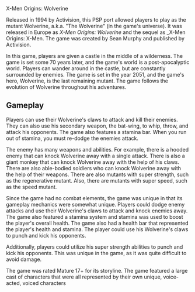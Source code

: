 X-Men Origins: Wolverine

Released in 1994 by Activision, this PSP port allowed players to play as the mutant Wolverine, a.k.a. "The Wolverine" (in the game's universe). It was released in Europe as _X-Men Origins: Wolverine_ and the sequel as _X-Men Origins: X-Men. The game was created by Sean Murphy and published by Activision.

In this game, players are given a castle in the middle of a wilderness. The game is set some 70 years later, and the game's world is a post-apocalyptic world. Players can wander around in the castle, but are constantly surrounded by enemies. The game is set in the year 2051, and the game's hero, Wolverine, is the last remaining mutant. The game follows the evolution of Wolverine throughout his adventures.

## Gameplay

Players can use their Wolverine's claws to attack and kill their enemies. They can also use his secondary weapon, the bat-wing, to whip, throw, and attack his opponents. The game also features a stamina bar. When you run out of stamina, you must re-dodge the enemies attack.

The enemy has many weapons and abilities. For example, there is a hooded enemy that can knock Wolverine away with a single attack. There is also a giant monkey that can knock Wolverine away with the help of his claws. There are also able-bodied soldiers who can knock Wolverine away with the help of their weapons. There are also mutants with super strength, such as the regenerative mutant. Also, there are mutants with super speed, such as the speed mutant.

Since the game had no combat elements, the game was unique in that its gameplay mechanics were somewhat unique. Players could dodge enemy attacks and use their Wolverine's claws to attack and knock enemies away. The game also featured a stamina system and stamina was used to boost the player's overall health. The game also had a health bar that represented the player's health and stamina. The player could use his Wolverine's claws to punch and kick his opponents.

Additionally, players could utilize his super strength abilities to punch and kick his opponents. This was unique in the game, as it was quite difficult to avoid damage.

The game was rated Mature 17+ for its storyline. The game featured a large cast of characters that were all represented by their own unique, voice-acted, voiced characters
